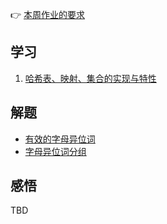 👉 [本周作业的要求](./homework.md)

## 学习

1. [哈希表、映射、集合的实现与特性](./hash-map-set.md)

## 解题

- [有效的字母异位词](./../leetcode/242_valid-anagram.md)
- [字母异位词分组](./../leetcode/49_group-anagrams)

## 感悟

TBD
